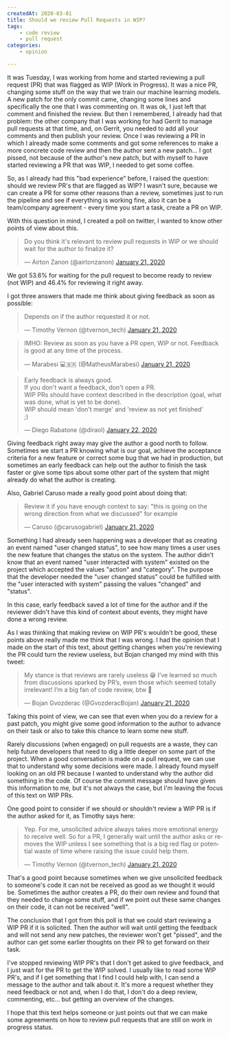 ```yaml
---
createdAt: 2020-03-01
title: Should we review Pull Requests in WIP?
tags:
    - code review
    - pull request
categories:
    - opinion

---
```


It was Tuesday, I was working from home and started reviewing a pull request (PR) that was flagged as WIP (Work in Progress). It was a nice PR, changing some stuff on the way that we train our machine learning models. A new patch for the only commit came, changing some lines and specifically the one that I was commenting on. It was ok, I just left that comment and finished the review. But then I remembered, I already had that problem: the other company that I was working for had Gerrit to manage pull requests at that time, and, on Gerrit, you needed to add all your comments and then publish your review. Once I was reviewing a PR in which I already made some comments and got some references to make a more concrete code review and then the author sent a new patch... I got pissed, not because of the author's new patch, but with myself to have started reviewing a PR that was WIP, I needed to get some coffee.

So, as I already had this "bad experience" before, I raised the question: should we review PR's that are flagged as WIP? I wasn't sure, because we can create a PR for some other reasons than a review, sometimes just to run the pipeline and see if everything is working fine, also it can be a team/company agreement - every time you start a task, create a PR on WIP.

With this question in mind, I created a poll on twitter, I wanted to know other points of view about this.

<blockquote class="twitter-tweet"><p lang="en" dir="ltr">Do you think it&#39;s relevant to review pull requests in WIP or we should wait for the author to finalize it?</p>&mdash; Airton Zanon (@airtonzanon) <a href="https://twitter.com/airtonzanon/status/1219550706174234624?ref_src=twsrc%5Etfw">January 21, 2020</a></blockquote> <script async src="https://platform.twitter.com/widgets.js" charset="utf-8"></script>

We got 53.6% for waiting for the pull request to become ready to review (not WIP) and 46.4% for reviewing it right away.

I got three answers that made me think about giving feedback as soon as possible:

<blockquote class="twitter-tweet"><p lang="en" dir="ltr">Depends on if the author requested it or not.</p>&mdash; Timothy Vernon (@tvernon_tech) <a href="https://twitter.com/tvernon_tech/status/1219558203626868736?ref_src=twsrc%5Etfw">January 21, 2020</a></blockquote> <script async src="https://platform.twitter.com/widgets.js" charset="utf-8"></script> <Paste>

<blockquote class="twitter-tweet"><p lang="en" dir="ltr">IMHO: Review as soon as you have a PR open, WIP or not. Feedback is good at any time of the process.</p>&mdash; Marabesi 💻🇧🇷 (@MatheusMarabesi) <a href="https://twitter.com/MatheusMarabesi/status/1219716849211977730?ref_src=twsrc%5Etfw">January 21, 2020</a></blockquote> <script async src="https://platform.twitter.com/widgets.js" charset="utf-8"></script> 

<blockquote class="twitter-tweet"><p lang="en" dir="ltr">Early feedback is always good.<br>If you don&#39;t want a feedback, don&#39;t open a PR.<br>WIP PRs should have context described in the description (goal, what was done, what is yet to be done).<br>WIP should mean &#39;don&#39;t merge&#39; and &#39;review as not yet finished&#39;<br>;)</p>&mdash; Diego Rabatone (@diraol) <a href="https://twitter.com/diraol/status/1219919182332035072?ref_src=twsrc%5Etfw">January 22, 2020</a></blockquote> <script async src="https://platform.twitter.com/widgets.js" charset="utf-8"></script> 

Giving feedback right away may give the author a good north to follow. Sometimes we start a PR knowing what is our goal, achieve the acceptance criteria for a new feature or correct some bug that we had in production, but sometimes an early feedback can help out the author to finish the task faster or give some tips about some other part of the system that might already do what the author is creating.

Also, Gabriel Caruso made a really good point about doing that:

<blockquote class="twitter-tweet"><p lang="en" dir="ltr">Review it if you have enough context to say: &quot;this is going on the wrong direction from what we discussed&quot; for example</p>&mdash; Caruso (@carusogabriel) <a href="https://twitter.com/carusogabriel/status/1219578740751192065?ref_src=twsrc%5Etfw">January 21, 2020</a></blockquote> <script async src="https://platform.twitter.com/widgets.js" charset="utf-8"></script> 

Something I had already seen happening was a developer that as creating an event named "user changed status", to see how many times a user uses the new feature that changes the status on the system. The author didn't know that an event named "user interacted with system" existed on the project which accepted the values "action" and "category". The purpose that the developer needed the "user changed status" could be fulfilled with the "user interacted with system" passing the values "changed" and "status".

In this case, early feedback saved a lot of time for the author and if the reviewer didn't have this kind of context about events, they might have done a wrong review.

As I was thinking that making review on WIP PR's wouldn't be good, these points above really made me think that I was wrong. I had the opinion that I made on the start of this text, about getting changes when you're reviewing the PR could turn the review useless, but Bojan changed my mind with this tweet:

<blockquote class="twitter-tweet"><p lang="en" dir="ltr">My stance is that reviews are rarely useless 😁 I’ve learned so much from discussions sparked by PR’s, even those which seemed totally irrelevant! I’m a big fan of code review, btw 🤗</p>&mdash; Bojan Gvozderac (@GvozderacBojan) <a href="https://twitter.com/GvozderacBojan/status/1219561506867728384?ref_src=twsrc%5Etfw">January 21, 2020</a></blockquote> <script async src="https://platform.twitter.com/widgets.js" charset="utf-8"></script> 

Taking this point of view, we can see that even when you do a review for a past patch, you might give some good information to the author to advance on their task or also to take this chance to learn some new stuff.

Rarely discussions (when engaged) on pull requests are a waste, they can help future developers that need to dig a little deeper on some part of the project. When a good conversation is made on a pull request, we can use that to understand why some decisions were made. I already found myself looking on an old PR because I wanted to understand why the author did something in the code. Of course the commit message should have given this information to me, but it's not always the case, but I'm leaving the focus of this text on WIP PRs.

One good point to consider if we should or shouldn't review a WIP PR is if the author asked for it, as Timothy says here:

<blockquote class="twitter-tweet"><p lang="en" dir="ltr">Yep. For me, unsolicited advice always takes more emotional energy to receive well. So for a PR, I generally wait until the author asks or removes the WIP unless I see something that is a big red flag or potential waste of time where raising the issue could help them.</p>&mdash; Timothy Vernon (@tvernon_tech) <a href="https://twitter.com/tvernon_tech/status/1219562517577576450?ref_src=twsrc%5Etfw">January 21, 2020</a></blockquote> <script async src="https://platform.twitter.com/widgets.js" charset="utf-8"></script> 

That's a good point because sometimes when we give unsolicited feedback to someone's code it can not be received as good as we thought it would be. Sometimes the author creates a PR, do their own review and found that they needed to change some stuff, and if we point out these same changes on their code, it can not be received "well".

The conclusion that I got from this poll is that we could start reviewing a WIP PR if it is solicited. Then the author will wait until getting the feedback and will not send any new patches, the reviewer won't get "pissed", and the author can get some earlier thoughts on their PR to get forward on their task.

I've stopped reviewing WIP PR's that I don't get asked to give feedback, and I just wait for the PR to get the WIP solved. I usually like to read some WIP PR's, and if I get something that I find I could help with, I can send a message to the author and talk about it. It's more a request whether they need feedback or not and, when I do that, I don't do a deep review, commenting, etc... but getting an overview of the changes.

I hope that this text helps someone or just points out that we can make some agreements on how to review pull requests that are still on work in progress status.

